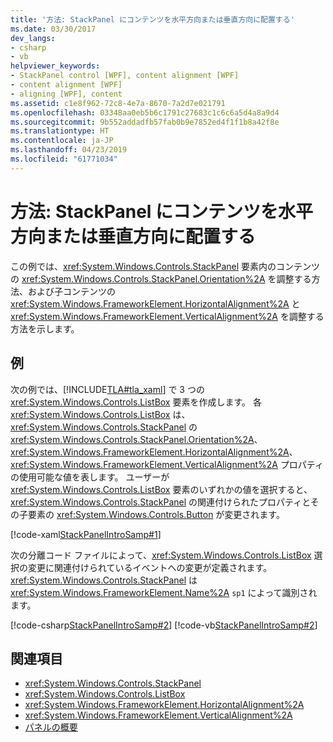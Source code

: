 ```yaml
---
title: '方法: StackPanel にコンテンツを水平方向または垂直方向に配置する'
ms.date: 03/30/2017
dev_langs:
- csharp
- vb
helpviewer_keywords:
- StackPanel control [WPF], content alignment [WPF]
- content alignment [WPF]
- aligning [WPF], content
ms.assetid: c1e8f962-72c8-4e7a-8670-7a2d7e021791
ms.openlocfilehash: 03348aa0eb5b6c1791c27683c1c6c6a5d4a8a9d4
ms.sourcegitcommit: 9b552addadfb57fab0b9e7852ed4f1f1b8a42f8e
ms.translationtype: HT
ms.contentlocale: ja-JP
ms.lasthandoff: 04/23/2019
ms.locfileid: "61771034"
---
```

# <a name="how-to-horizontally-or-vertically-align-content-in-a-stackpanel"></a>方法: StackPanel にコンテンツを水平方向または垂直方向に配置する
この例では、<xref:System.Windows.Controls.StackPanel> 要素内のコンテンツの <xref:System.Windows.Controls.StackPanel.Orientation%2A> を調整する方法、および子コンテンツの <xref:System.Windows.FrameworkElement.HorizontalAlignment%2A> と <xref:System.Windows.FrameworkElement.VerticalAlignment%2A> を調整する方法を示します。  
  
## <a name="example"></a>例  
 次の例では、[!INCLUDE[TLA#tla_xaml](../../../../includes/tlasharptla-xaml-md.md)] で 3 つの <xref:System.Windows.Controls.ListBox> 要素を作成します。 各 <xref:System.Windows.Controls.ListBox> は、<xref:System.Windows.Controls.StackPanel> の <xref:System.Windows.Controls.StackPanel.Orientation%2A>、<xref:System.Windows.FrameworkElement.HorizontalAlignment%2A>、<xref:System.Windows.FrameworkElement.VerticalAlignment%2A> プロパティの使用可能な値を表します。 ユーザーが <xref:System.Windows.Controls.ListBox> 要素のいずれかの値を選択すると、<xref:System.Windows.Controls.StackPanel> の関連付けられたプロパティとその子要素の <xref:System.Windows.Controls.Button> が変更されます。  
  
 [!code-xaml[StackPanelIntroSamp#1](~/samples/snippets/csharp/VS_Snippets_Wpf/StackPanelIntroSamp/CSharp/Window1.xaml#1)]  
  
 次の分離コード ファイルによって、<xref:System.Windows.Controls.ListBox> 選択の変更に関連付けられているイベントへの変更が定義されます。 <xref:System.Windows.Controls.StackPanel> は <xref:System.Windows.FrameworkElement.Name%2A> `sp1` によって識別されます。  
  
 [!code-csharp[StackPanelIntroSamp#2](~/samples/snippets/csharp/VS_Snippets_Wpf/StackPanelIntroSamp/CSharp/Window1.xaml.cs#2)]
 [!code-vb[StackPanelIntroSamp#2](~/samples/snippets/visualbasic/VS_Snippets_Wpf/StackPanelIntroSamp/VisualBasic/Window1.xaml.vb#2)]  
  
## <a name="see-also"></a>関連項目

- <xref:System.Windows.Controls.StackPanel>
- <xref:System.Windows.Controls.ListBox>
- <xref:System.Windows.FrameworkElement.HorizontalAlignment%2A>
- <xref:System.Windows.FrameworkElement.VerticalAlignment%2A>
- [パネルの概要](panels-overview.md)
